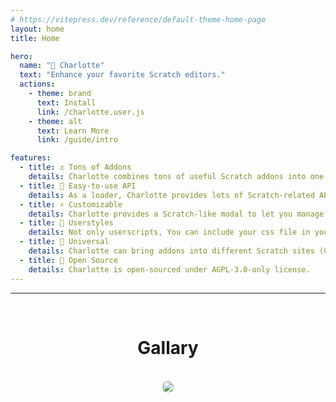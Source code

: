 ```yaml
---
# https://vitepress.dev/reference/default-theme-home-page
layout: home
title: Home

hero:
  name: "🌠 Charlotte"
  text: "Enhance your favorite Scratch editors."
  actions:
    - theme: brand
      text: Install
      link: /charlotte.user.js
    - theme: alt
      text: Learn More
      link: /guide/intro

features:
  - title: ⚓ Tons of Addons
    details: Charlotte combines tons of useful Scratch addons into one.
  - title: 📎 Easy-to-use API
    details: As a loader, Charlotte provides lots of Scratch-related APIs to make you develop faster.
  - title: ⚡ Customizable
    details: Charlotte provides a Scratch-like modal to let you manage your addons.
  - title: 🌸 Userstyles
    details: Not only userscripts, You can include your css file in your addons.
  - title: 🌌 Universal
    details: Charlotte can bring addons into different Scratch sites (Codingclip, Cocrea, etc).
  - title: 🍡 Open Source
    details: Charlotte is open-sourced under AGPL-3.0-only license.
---
```


---

<br />
<h1 align='center'>Gallary</h1>
<br />
<div style='display: flex; overflow-x: auto; white-space: nowrap; justify-content: center; align-items: center; gap: 1rem;'>
<img src='/tab.png' style='border-radius: 12px; max-width: 500px; height: fit-content' />
</div>